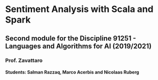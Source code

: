 # Sentiment Analysis with Scala and Spark
## Second module for the Discipline 91251 - Languages and Algorithms for AI (2019/2021)
### Prof. Zavattaro
#### Students: Salman Razzaq, Marco Acerbis and Nicolaas Ruberg
